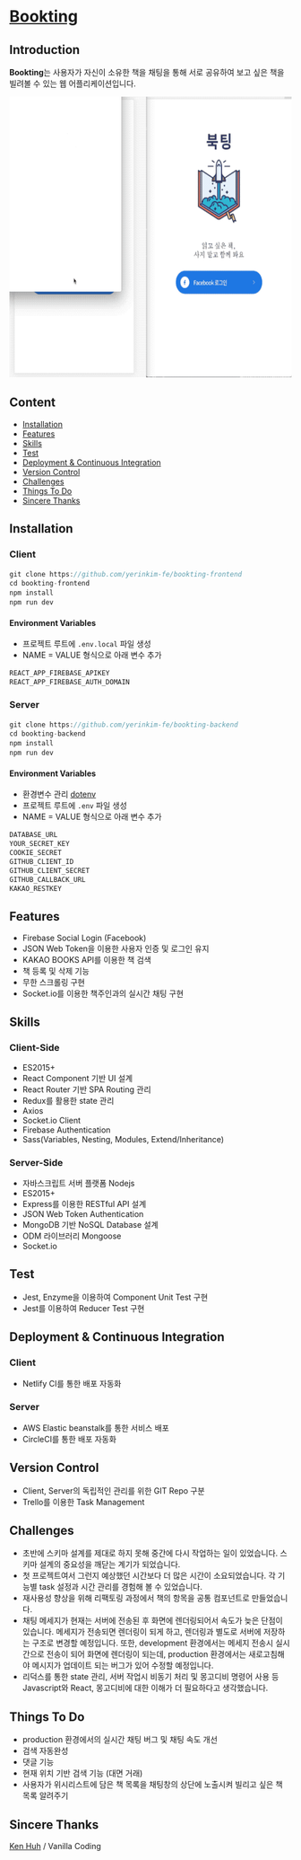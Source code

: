 # [Bookting](https://bookting.yerinsite.com)

## Introduction

**Bookting**는 사용자가 자신이 소유한 책을 채팅을 통해 서로 공유하여 보고 싶은 책을 빌려볼 수 있는 웹 어플리케이션입니다.

<img height="500" alt="example" src="./preview.gif">



## Content

- [Installation](#Installation)
- [Features](#Features)
- [Skills](#Skills)
- [Test](#Test)
- [Deployment & Continuous Integration](#Deployment-&-Continuous-Integration)
- [Version Control](#Version-Control)
- [Challenges](#Challenges)
- [Things To Do](#Things-To-Do)
- [Sincere Thanks](#Sincere-Thanks)



## Installation

### Client

```javascript
git clone https://github.com/yerinkim-fe/bookting-frontend
cd bookting-frontend
npm install
npm run dev
```

#### Environment Variables

- 프로젝트 루트에 `.env.local` 파일 생성
- NAME = VALUE 형식으로 아래 변수 추가

```
REACT_APP_FIREBASE_APIKEY
REACT_APP_FIREBASE_AUTH_DOMAIN
```

### Server

```javascript
git clone https://github.com/yerinkim-fe/bookting-backend
cd bookting-backend
npm install
npm run dev
```

#### Environment Variables

- 환경변수 관리 [dotenv](https://github.com/motdotla/dotenv)
- 프로젝트 루트에 `.env` 파일 생성
- NAME = VALUE 형식으로 아래 변수 추가

```
DATABASE_URL
YOUR_SECRET_KEY
COOKIE_SECRET
GITHUB_CLIENT_ID
GITHUB_CLIENT_SECRET
GITHUB_CALLBACK_URL
KAKAO_RESTKEY
```



## Features

- Firebase Social Login (Facebook)
- JSON Web Token을 이용한 사용자 인증 및 로그인 유지
- KAKAO BOOKS API를 이용한 책 검색
- 책 등록 및 삭제 기능
- 무한 스크롤링 구현
- Socket.io를 이용한 책주인과의 실시간 채팅 구현



## Skills

### Client-Side

- ES2015+
- React Component 기반 UI 설계
- React Router 기반 SPA Routing 관리
- Redux를 활용한 state 관리
- Axios
- Socket.io Client
- Firebase Authentication
- Sass(Variables, Nesting, Modules, Extend/Inheritance)

### Server-Side

- 자바스크립트 서버 플랫폼 Nodejs
- ES2015+
- Express를 이용한 RESTful API 설계
- JSON Web Token Authentication
- MongoDB 기반 NoSQL Database 설계
- ODM 라이브러리 Mongoose
- Socket.io



## Test

- Jest, Enzyme을 이용하여 Component Unit Test 구현
- Jest를 이용하여 Reducer Test 구현



## Deployment & Continuous Integration

### Client

- Netlify CI를 통한 배포 자동화

### Server

- AWS Elastic beanstalk를 통한 서비스 배포
- CircleCI를 통한 배포 자동화



## Version Control

- Client, Server의 독립적인 관리를 위한 GIT Repo 구분
- Trello를 이용한 Task Management



## Challenges

- 초반에 스키마 설계를 제대로 하지 못해 중간에 다시 작업하는 일이 있었습니다. 스키마 설계의 중요성을 깨닫는 계기가 되었습니다.
- 첫 프로젝트여서 그런지 예상했던 시간보다 더 많은 시간이 소요되었습니다. 각 기능별 task 설정과 시간 관리를 경험해 볼 수 있었습니다.
- 재사용성 향상을 위해 리팩토링 과정에서 책의 항목을 공통 컴포넌트로 만들었습니다.
- 채팅 메세지가 현재는 서버에 전송된 후 화면에 렌더링되어서 속도가 늦은 단점이 있습니다. 메세지가 전송되면 렌더링이 되게 하고, 렌더링과 별도로 서버에 저장하는 구조로 변경할 예정입니다. 또한, development 환경에서는 메세지 전송시 실시간으로 전송이 되어 화면에 렌더링이 되는데, production 환경에서는 새로고침해야 메시지가 업데이트 되는 버그가 있어 수정할 예정입니다.
- 리덕스를 통한 state 관리, 서버 작업시 비동기 처리 및 몽고디비 명령어 사용 등 Javascript와 React, 몽고디비에 대한 이해가 더 필요하다고 생각했습니다.



## Things To Do

- production 환경에서의 실시간 채팅 버그 및 채팅 속도 개선
- 검색 자동완성
- 댓글 기능
- 현재 위치 기반 검색 기능 (대면 거래)
- 사용자가 위시리스트에 담은 책 목록을 채팅창의 상단에 노출시켜 빌리고 싶은 책 목록 알려주기



## Sincere Thanks

[Ken Huh](https://github.com/Ken123777) / Vanilla Coding
